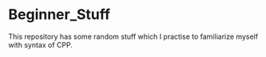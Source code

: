 # Beginner_Stuff
This repository has some random stuff which I practise to familiarize myself with syntax of CPP.
